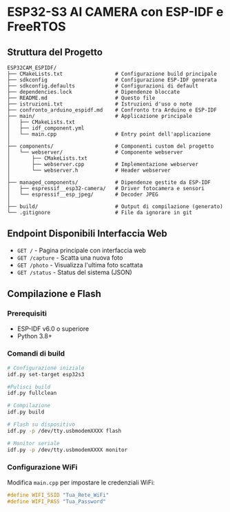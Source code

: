 # ESP32-S3 AI CAMERA con ESP-IDF e FreeRTOS


## Struttura del Progetto

```
ESP32CAM_ESPIDF/
├── CMakeLists.txt                 # Configurazione build principale
├── sdkconfig                      # Configurazione ESP-IDF generata
├── sdkconfig.defaults             # Configurazioni di default
├── dependencies.lock              # Dipendenze bloccate
├── README.md                      # Questo file
├── istruzioni.txt                 # Istruzioni d'uso o note
├── confronto_arduino_espidf.md    # Confronto tra Arduino e ESP-IDF
├── main/                          # Applicazione principale
│   ├── CMakeLists.txt
│   ├── idf_component.yml
│   └── main.cpp                   # Entry point dell'applicazione
│
├── components/                    # Componenti custom del progetto
│   └── webserver/                 # Componente webserver
│       ├── CMakeLists.txt
│       ├── webserver.cpp          # Implementazione webserver
│       └── webserver.h            # Header webserver
│
├── managed_components/            # Dipendenze gestite da ESP-IDF
│   ├── espressif__esp32-camera/   # Driver fotocamera e sensori
│   └── espressif__esp_jpeg/       # Decoder JPEG
│
├── build/                         # Output di compilazione (generato)
└── .gitignore                     # File da ignorare in git
```


## Endpoint Disponibili Interfaccia Web
- `GET /` - Pagina principale con interfaccia web
- `GET /capture` - Scatta una nuova foto
- `GET /photo` - Visualizza l'ultima foto scattata
- `GET /status` - Status del sistema (JSON)


##  Compilazione e Flash

### Prerequisiti
- ESP-IDF v6.0 o superiore
- Python 3.8+

### Comandi di build
```bash
# Configurazione iniziale
idf.py set-target esp32s3

#Pulisci build
idf.py fullclean

# Compilazione
idf.py build

# Flash su dispositivo
idf.py -p /dev/tty.usbmodemXXXX flash

# Monitor seriale
idf.py -p /dev/tty.usbmodemXXXX monitor
```

### Configurazione WiFi
Modifica `main.cpp` per impostare le credenziali WiFi:
```cpp
#define WIFI_SSID "Tua_Rete_WiFi"
#define WIFI_PASS "Tua_Password"
```